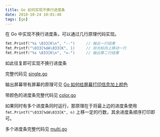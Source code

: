 ```yaml
---
title: Go 如何实现不换行进度条
date: 2018-10-24 10:01:48
tags: [go]
---
```


在 Go 中实现不换行进度条，可以通过几行原理代码实现。

<!-- more --><!-- toc -->
```go
fmt.Printf("%s \033[K\n", "--")     // 输出一行结果
fmt.Printf("\033[%dA\033[K", 1)     // 将光标向上移动一行
fmt.Printf("%s \033[K\n", "=-")     // 输出第二行结果
```

如此往复即可实现不换行进度条

完整代码见 [single.go](https://github.com/wxnacy/study/blob/master/goland/src/progress/single.go)

输出屏幕带有屏幕的原理可见 [Go 如何给屏幕打印信息加上颜色](/2018/09/07/go-fmt-color/)

带颜色的进度条完整代码见 [color.go](https://github.com/wxnacy/study/blob/master/goland/src/progress/color.go)

如果同时有多个进度条同时运行，那原理在于将最上边的进度条使用 `fmt.Printf("\033[%dA\033[K", n)` 上移一定的行数，其余进度条顺序打印即可。

多个进度条完整代码见 [multi.go](https://github.com/wxnacy/study/blob/master/goland/src/progress/multi.go)
